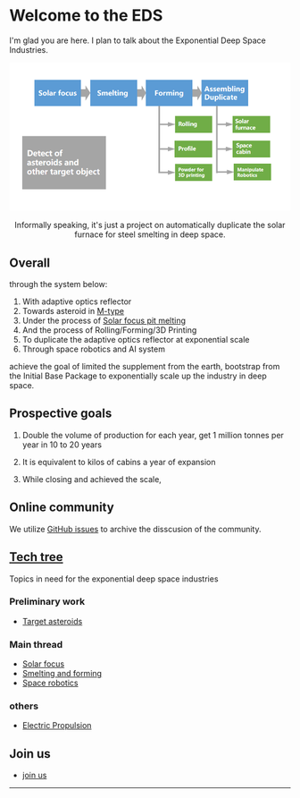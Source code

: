 # Welcome to the EDS

I'm glad you are here. I plan to talk about the Exponential Deep Space Industries.

[![diagram of the proposed exponential deep space industries](/assets/imgs/eds-diagram-en.png)](tech-tree.md)

<!-- <center>非正式的说，就是个深空自动化造太阳灶炼钢的</center> -->

<center>Informally speaking, it's just a project on automatically duplicate the solar furnace for steel smelting in deep space.</center>

## Overall
<!-- /General Principles -->

through the system below:

1. With adaptive optics reflector
2. Towards asteroid in [M-type](topics/target-asteroids.md)
3. Under the process of [Solar focus pit melting](topics/solar-focus.md)
4. And the process of Rolling/Forming/3D Printing
5. To duplicate the adaptive optics reflector at exponential scale
6. Through space robotics and AI system

achieve the goal of limited the supplement from the earth, bootstrap from the Initial Base Package to exponentially scale up the industry in deep space.
<!-- 达到尽量少依靠地球组件材料供应，通过初始基地包实现bootstrap可自复制大规模指数扩张深空工业的目的。 -->

## Prospective goals
<!-- 可展望的目标： -->

1. Double the volume of production for each year, get 1 million tonnes per year in 10 to 20 years
<!-- 每年翻倍，十到二十年达到百万吨级年产能的工业规模 -->
2. It is equivalent to kilos of cabins a year of expansion
<!-- 以上等效年上万间舱段的基地扩张产能 -->
3. While closing and achieved the scale, 
<!-- 接近和达到这个规模后进行更多的（可人类参与）在轨科学与工业研究，实现进一步的纯粹科学与提高组件在轨生产率目的（包括空间农业） -->

## Online community
<!-- 在线会议 -->

We utilize [GitHub issues](https://github.com/ExponentialDeepSpace/exponentialdeepspace.github.io/issues) to archive the disscusion of the community.
<!-- * 指数增长自复制深空工业[第一次会议](meeting-notes/2018-09.md) -->


<!-- ### 可能的会议议程

- [ ] 1. 所需科技树
- [ ] 2. 可行性论证
- [ ] 3. 其他潜在方案
- [ ] 4. 涉及相关学科及物色参与者
- [ ] 5. 下一次会议形式 -->

## [Tech tree](tech-tree.html)

Topics in need for the exponential deep space industries

### Preliminary work

* [Target asteroids](topics/target-asteroids.md)

### Main thread

* [Solar focus](topics/solar-focus.md)
* [Smelting and forming](topics/smelting-and-forming.md)
* [Space robotics](topics/space-robotics.md)

### others

* [Electric Propulsion](topics/electric-propulsion.md)

<!-- ## 参考资源 -->


## Join us

* [join us](join-us.md)

---
<!-- [感谢协作单位星际移民局大力支持](https://github.com/InterImm/roundTable/issues/4) -->

<script async src="//busuanzi.ibruce.info/busuanzi/2.3/busuanzi.pure.mini.js"></script>

<!-- <span id="busuanzi_container_site_pv">本站总访问量<span id="busuanzi_value_site_pv"></span>次</span> -->

<!-- ## Let me know several or a few

* one
* two
* ..

is this really what i'm looking for?

## How this happened?

* automatic jekyll? -->
